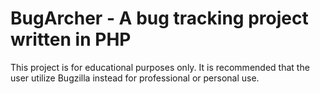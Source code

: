 # BugArcher - A bug tracking project written in PHP
This project is for educational purposes only. It is recommended that the user utilize Bugzilla instead for professional or personal use.  
